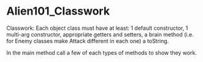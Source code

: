 # Alien101_Classwork

Classwork:
Each object class must have at least: 1 default constructor, 1 multi-arg constructor, appropriate getters and setters, a brain method (i.e. for Enemy classes make Attack different in each one) a toString. 

In the main method call a few of each types of methods to show they work.
